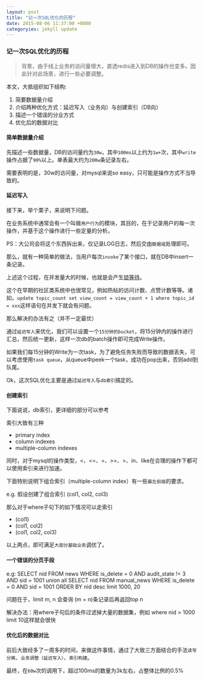 ```yaml
---
layout: post
title: "记一次SQL优化的历程"
date: 2015-08-06 11:37:00 +0800
categoryies: jekyll update
---
```


### 记一次SQL优化的历程

> 背景，由于线上业务的访问量增大，直透redis进入到DB的操作也变多。因此针对此场景，进行一些必要调整。

本文，大抵组织如下结构:

1. 简要数据量介绍
2. 介绍两种优化方式：延迟写入（业务向）与创建索引（DB向）
3. 描述一个错误的分业方式
4. 优化后的数据对比

#### 简单数据量介绍

先描述一些数据量，DB的访问量约为`30w`，其中`100ms`以上约为`1w+`次，其中`write`操作占据了`90%`以上。单表最大约为`200w`条记录左右。

需要表明的是，30w的访问量，对mysql来说so easy，只可能是操作方式不当导致的。

#### 延迟写入

接下来，举个栗子，来说明下问题。

在业务系统中通常会有一个叫做`用户行为`的模块，其目的，在于记录用户的每一次操作，并基于这个操作进行一些定量的分析。

PS：大公司会将这个东西拆出来，仅记录LOG日志，然后交由`数据组`处理即可。

那么，就有一种简单的做法，当用户每次`invoke`了某个接口，就在DB中insert一条记录。

上述这个过程，在并发量大的时候，也就是会产生[锁等待](http://dev.mysql.com/doc/refman/5.6/en/internal-locking.html)。

这个在早期的社区类系统中也很常见，例如热帖的访问计数、点赞计数等等。诸如，`update topic_count set view_count = view_count + 1 where topic_id = xxx`这样语句在并发下就会有问题。

那么解决的办法有之（并不一定最优）

通过`延迟写入`来优化，我们可以设置一个`15分钟的bucket`，将15分钟内的操作进行汇总，然后统一更新，这样一次db的batch操作即可完成Write操作。

如果我们每15分钟的Write为一次task，为了避免任务失败而导致的数据丢失，可以考虑使用`task queue`，从queue中peek一个task，成功在pop出来，否则add到队尾。

Ok，这次SQL优化主要是通过`延迟写入`与`db索引`搞定的。

#### 创建索引

下面说说，db索引，更详细的部分可以参考

索引大致有三种

* primary index
* column indexes
* multiple-column indexes

同时，对于mysql的操作类型，<、<=、=、>=、>、in、like在合理的操作下都可以使用索引来进行加速。

下面特别说明下组合索引（multiple-column index）有一些`最左前缀`的要求。

e.g. 假设创建了组合索引 (col1, col2, col3)

那么对于where子句下的如下情况可以走索引

* (col1)
* (col1, col2)
* (col1, col2, col3)

以上两点，即可满足`大部分基础业务`调优了。

#### 一个错误的分页手段

e.g: SELECT nid FROM news WHERE is_delete = 0 AND audit_state != 3 AND sid = 1001 union all SELECT nid FROM manual_news WHERE is_delete = 0 AND sid = 1001 ORDER BY nid desc limit 1000, 20

问题在于，limit m, n 会查询 (m + n)条记录后再返回top n

解决办法：用where子句后的条件过滤掉大量的数据集，例如 where nid > 1000 limit 10这样就会很快

#### 优化后的数据对比

前后大致经多了一周多的时间，来做这件事情，通过了大致三方面结合的手法`读写分离`、`业务调整（延迟写入）`、`索引构建`。

最终，在`60w`次的调用下，超过100ms的数量为3k左右，占整体比例的0.5%

